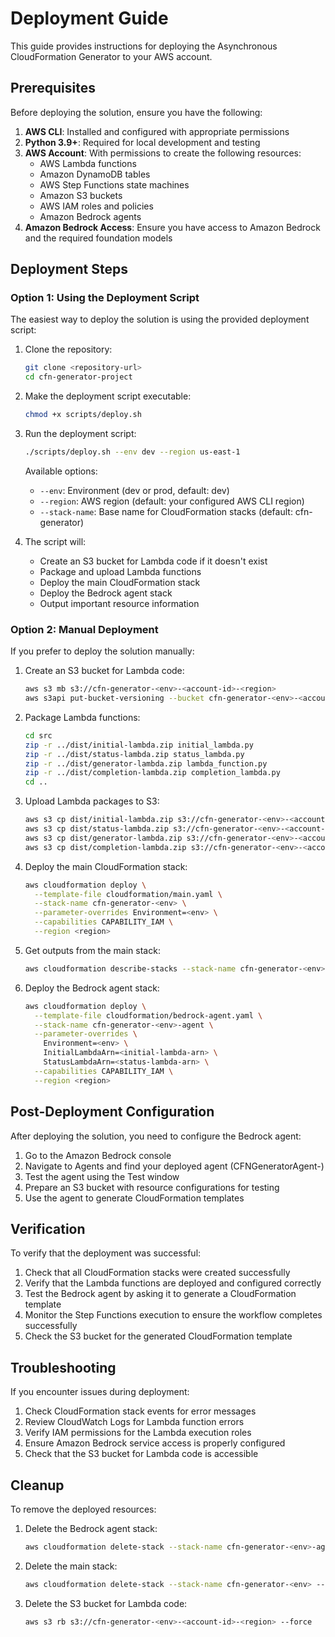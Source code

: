 # Deployment Guide

This guide provides instructions for deploying the Asynchronous CloudFormation Generator to your AWS account.

## Prerequisites

Before deploying the solution, ensure you have the following:

1. **AWS CLI**: Installed and configured with appropriate permissions
2. **Python 3.9+**: Required for local development and testing
3. **AWS Account**: With permissions to create the following resources:
   - AWS Lambda functions
   - Amazon DynamoDB tables
   - AWS Step Functions state machines
   - Amazon S3 buckets
   - AWS IAM roles and policies
   - Amazon Bedrock agents
4. **Amazon Bedrock Access**: Ensure you have access to Amazon Bedrock and the required foundation models

## Deployment Steps

### Option 1: Using the Deployment Script

The easiest way to deploy the solution is using the provided deployment script:

1. Clone the repository:
   ```bash
   git clone <repository-url>
   cd cfn-generator-project
   ```

2. Make the deployment script executable:
   ```bash
   chmod +x scripts/deploy.sh
   ```

3. Run the deployment script:
   ```bash
   ./scripts/deploy.sh --env dev --region us-east-1
   ```

   Available options:
   - `--env`: Environment (dev or prod, default: dev)
   - `--region`: AWS region (default: your configured AWS CLI region)
   - `--stack-name`: Base name for CloudFormation stacks (default: cfn-generator)

4. The script will:
   - Create an S3 bucket for Lambda code if it doesn't exist
   - Package and upload Lambda functions
   - Deploy the main CloudFormation stack
   - Deploy the Bedrock agent stack
   - Output important resource information

### Option 2: Manual Deployment

If you prefer to deploy the solution manually:

1. Create an S3 bucket for Lambda code:
   ```bash
   aws s3 mb s3://cfn-generator-<env>-<account-id>-<region>
   aws s3api put-bucket-versioning --bucket cfn-generator-<env>-<account-id>-<region> --versioning-configuration Status=Enabled
   ```

2. Package Lambda functions:
   ```bash
   cd src
   zip -r ../dist/initial-lambda.zip initial_lambda.py
   zip -r ../dist/status-lambda.zip status_lambda.py
   zip -r ../dist/generator-lambda.zip lambda_function.py
   zip -r ../dist/completion-lambda.zip completion_lambda.py
   cd ..
   ```

3. Upload Lambda packages to S3:
   ```bash
   aws s3 cp dist/initial-lambda.zip s3://cfn-generator-<env>-<account-id>-<region>/lambda/initial-lambda.zip
   aws s3 cp dist/status-lambda.zip s3://cfn-generator-<env>-<account-id>-<region>/lambda/status-lambda.zip
   aws s3 cp dist/generator-lambda.zip s3://cfn-generator-<env>-<account-id>-<region>/lambda/generator-lambda.zip
   aws s3 cp dist/completion-lambda.zip s3://cfn-generator-<env>-<account-id>-<region>/lambda/completion-lambda.zip
   ```

4. Deploy the main CloudFormation stack:
   ```bash
   aws cloudformation deploy \
     --template-file cloudformation/main.yaml \
     --stack-name cfn-generator-<env> \
     --parameter-overrides Environment=<env> \
     --capabilities CAPABILITY_IAM \
     --region <region>
   ```

5. Get outputs from the main stack:
   ```bash
   aws cloudformation describe-stacks --stack-name cfn-generator-<env> --query "Stacks[0].Outputs" --output json
   ```

6. Deploy the Bedrock agent stack:
   ```bash
   aws cloudformation deploy \
     --template-file cloudformation/bedrock-agent.yaml \
     --stack-name cfn-generator-<env>-agent \
     --parameter-overrides \
       Environment=<env> \
       InitialLambdaArn=<initial-lambda-arn> \
       StatusLambdaArn=<status-lambda-arn> \
     --capabilities CAPABILITY_IAM \
     --region <region>
   ```

## Post-Deployment Configuration

After deploying the solution, you need to configure the Bedrock agent:

1. Go to the Amazon Bedrock console
2. Navigate to Agents and find your deployed agent (CFNGeneratorAgent-<env>)
3. Test the agent using the Test window
4. Prepare an S3 bucket with resource configurations for testing
5. Use the agent to generate CloudFormation templates

## Verification

To verify that the deployment was successful:

1. Check that all CloudFormation stacks were created successfully
2. Verify that the Lambda functions are deployed and configured correctly
3. Test the Bedrock agent by asking it to generate a CloudFormation template
4. Monitor the Step Functions execution to ensure the workflow completes successfully
5. Check the S3 bucket for the generated CloudFormation template

## Troubleshooting

If you encounter issues during deployment:

1. Check CloudFormation stack events for error messages
2. Review CloudWatch Logs for Lambda function errors
3. Verify IAM permissions for the Lambda execution roles
4. Ensure Amazon Bedrock service access is properly configured
5. Check that the S3 bucket for Lambda code is accessible

## Cleanup

To remove the deployed resources:

1. Delete the Bedrock agent stack:
   ```bash
   aws cloudformation delete-stack --stack-name cfn-generator-<env>-agent --region <region>
   ```

2. Delete the main stack:
   ```bash
   aws cloudformation delete-stack --stack-name cfn-generator-<env> --region <region>
   ```

3. Delete the S3 bucket for Lambda code:
   ```bash
   aws s3 rb s3://cfn-generator-<env>-<account-id>-<region> --force
   ```
